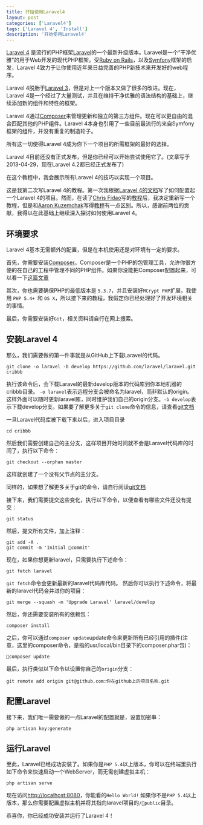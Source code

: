 ```yaml
---
title: 开始使用Laravel4
layout: post
categories: ['Laravel4']
tags: ['Laravel 4', 'Install']
description: '开始使用Laravel4'
---
```


[Laravel 4](https://github.com/laravel/framework) 是流行的PHP框架[Laravel](http://laravel.com/)的一个最新升级版本。Laravel是一个“干净优雅”的用于Web开发的现代PHP框架。受[Ruby on Rails](http://rubyonrails.org/)，以及[Symfony](http://symfony.com/)框架的启发，Laravel 4致力于让你使用近年来日益完善的PHP新技术来开发好的web程序。

Laravel 4脱胎于[Laravel 3](http://laravel.com)，但是对上一个版本又做了很多的改进。现在，Laravel 4是一个经过了大量测试，并且在维持干净优雅的语法结构的基础上，继续添加新的组件和特性的框架。

Laravel 4通过[Composer](http://getcomposer.org/)来管理更新和独立的第三方组件。现在可以更自由的混合匹配其他的PHP组件。Laravel 4本身也引用了一些目前最流行的来自Symfony框架的组件，并没有重复的制造轮子。

所有这一切使得Laravel 4成为你下一个项目的所需框架的最好的选择。

Laravel 4目前还没有正式发布，但是你已经可以开始尝试使用它了。(文章写于2013-04-29，现在Laravel 4.2都已经正式发布了)

在这个教程中，我会展示所有Laravel 4的技巧以实现一个项目。

这是我第二次写Laravel 4的教程。第一次我根据[Laravel 4的文档](http://four.laravel.com)写了如何配置起一个Laravel 4的项目。然而，在读了[Chris Fidao](https://twitter.com/fideloper)写的[教程](http://fideloper.com/best-way-to-install-laravel4)后，我决定重新写一个教程，但是和[Aaron Kuzemchak](https://twitter.com/akuzemchak)写得[教程](https://gist.github.com/akuzemchak/5210425)有一点区别。所以，感谢前两位的贡献，我得以在此基础上继续深入探讨如何使用Laravel 4。

## 环境要求

Laravel 4基本无需额外的配置，但是在本机使用还是对环境有一定的要求。

首先，你需要安装[Composer](http://getcomposer.org/)。Composer是一个PHP的包管理工具，允许你很方便的在自己的工程中管理不同的PHP组件。如果你没能把Composer配置起来，可以看一下[这篇文章](http://culttt.com/2013/01/07/what-is-php-composer/)

其次，你也需要确保PHP的最低版本是  ``` 5.3.7 ```，并且安装好``` MCrypt PHP ```扩展，我使用 ```PHP 5.4+ ```和 ``` OS X ```，所以接下来的教程，我假定你已经处理好了开发环境相关的事情。

最后，你需要安装好```Git```，相关资料请自行在网上搜索。

## 安装Laravel 4
那么，我们需要做的第一件事就是从GitHub上下载Laravel的代码。

	git clone -o laravel -b develop https://github.com/laravel/laravel.git cribbb
执行该命令后，会下载Laravel的最新develop版本的代码库到你本地机器的cribbb目录。
```-o laravel```表示远程分支会被命名为laravel，而非默认的origin。这样外面可以随时更新laravel库，同时维护我们自己的origin分支。```-b develop```表示下载develop分支。如果要了解更多关于```git clone```命令的信息，请查看[git文档](http://git-scm.com/book/zh/Git-%E5%9F%BA%E7%A1%80-%E5%8F%96%E5%BE%97%E9%A1%B9%E7%9B%AE%E7%9A%84-Git-%E4%BB%93%E5%BA%93)

一旦Laravel代码库被下载下来以后，进入项目目录

	cd cribbb
	
然后我们需要创建自己的主分支，这样项目开始时间就不会是Laravel代码库的时间了，执行以下命令：

	git checkout --orphan master
	
这样就创建了一个没有父节点的主分支。

同样的，如果想了解更多关于git的命令，请自行阅读[git文档](http://git-scm.com/book/zh/Git-%E5%9F%BA%E7%A1%80-%E5%8F%96%E5%BE%97%E9%A1%B9%E7%9B%AE%E7%9A%84-Git-%E4%BB%93%E5%BA%93)

接下来，我们需要提交这些变化，执行以下命令，以便查看有哪些文件还没有提交：

	git status
	
然后，提交所有文件，加上注释：

	git add -A .
	git commit -m 'Initial commit'
	
现在，如果你想更新laravel，只需要执行下述命令：

	git fetch laravel
	
```git fetch```命令会更新最新的laravel代码库代码。
然后你可以执行下述命令，将最新的laravel代码合并进你的项目：

	git merge --squash -m 'Upgrade Laravel' laravel/develop
	
然后，你还需要安装所有的依赖包：

	composer install
	
之后，你可以通过```composer update```update命令来更新所有已经引用的插件(注意，这里的composer命令，是指的usr/local/bin目录下的composer.phar包)：
	
	composer update
	
最后，执行类似以下命令以设置你自己的```origin```分支：

	git remote add origin git@github.com:你在github上的项目名称.git
	
	
## 配置Laravel
接下来，我们唯一需要做的一点Laravel的配置就是，设置加密串：

	php artisan key:generate
	

## 运行Laravel

至此，Laravel已经成功安装了。如果你是```PHP 5.4```以上版本，你可以在终端里执行如下命令来快速启动一个WebServer，而无需创建虚拟主机：

	php artisan serve
	
现在访问[http://localhost:8080](http://localhost:8080)，你能看的```Hello World!```
如果你不是```PHP 5.4```以上版本，那么你需要配置虚拟主机并将其指向laravel项目的```/public```目录。

恭喜你，你已经成功安装并运行了Laravel 4！